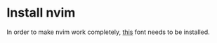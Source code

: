 # Install nvim

In order to make nvim work completely, [this](https://github.com/ryanoasis/nerd-fonts/blob/master/patched-fonts/FiraCode/Regular/complete/Fira%20Code%20Regular%20Nerd%20Font%20Complete.ttf) font needs to be installed.
